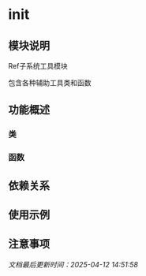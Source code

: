 # __init__

## 模块说明
Ref子系统工具模块

包含各种辅助工具类和函数

## 功能概述

### 类


### 函数


## 依赖关系

## 使用示例

## 注意事项

*文档最后更新时间：2025-04-12 14:51:58*